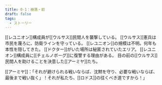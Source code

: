 ```yaml
---
title: 0-1：崩落・前
draft: false
tags:
  - ストーリー
---
```



[[レユニオン]]構成員が[[ウルサス]]民間人を襲撃している。
[[ウルサス]]憲兵は市民を蔑ろに、防衛ラインを守っている。
[[レユニオン]]の規模は不明。何年も本性を隠してきた。
[[ドクター]]がいた場所は秘匿されていたエリア。
[[レユニオン]]構成員に[[チェルノボーグ]]に復讐する理由がある。
目の前の[[ウルサス]]民間人を助けることを決意した[[アーミヤ]]たち。

[[アーミヤ]]：「それが避けられる戦いならば、沈黙を守り、必要な戦いならば、最後まで戦い抜く」！それが私たち、[[ロドス]]の往くべき道ですから！」